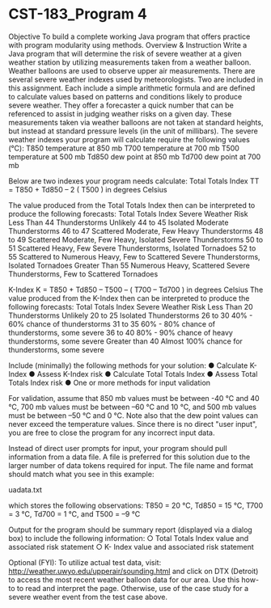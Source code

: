 # CST-183_Program 4

Objective
To build a complete working Java program that offers practice with program modularity using methods.
Overview & Instruction
Write a Java program that will determine the risk of severe weather at a given weather station by utilizing measurements
taken from a weather balloon. Weather balloons are used to observe upper air measurements.
There are several severe weather indexes used by meteorologists. Two are included in this assignment. Each include a
simple arithmetic formula and are defined to calculate values based on patterns and conditions likely to produce severe
weather. They offer a forecaster a quick number that can be referenced to assist in judging weather risks on a given day.
These measurements taken via weather balloons are not taken at standard heights, but instead at standard pressure
levels (in the unit of millibars). The severe weather indexes your program will calculate require the following values (℃):
T850
temperature at 850 mb T700
temperature at 700 mb T500
temperature at 500 mb
Td850 dew point at 850 mb Td700 dew point at 700 mb

Below are two indexes your program needs calculate:
Total Totals Index
TT = T850 + Td850 – 2 ( T500
) in degrees Celsius

The value produced from the Total Totals Index then can be interpreted to produce the following forecasts:
Total Totals
Index
Severe Weather Risk
Less Than 44 Thunderstorms Unlikely
44 to 45 Isolated Moderate Thunderstorms
46 to 47 Scattered Moderate, Few Heavy Thunderstorms
48 to 49 Scattered Moderate, Few Heavy, Isolated Severe Thunderstorms
50 to 51 Scattered Heavy, Few Severe Thunderstorms, Isolated Tornadoes
52 to 55 Scattered to Numerous Heavy, Few to Scattered Severe Thunderstorms, Isolated Tornadoes
Greater Than 55 Numerous Heavy, Scattered Severe Thunderstorms, Few to Scattered Tornadoes


K-Index
K = T850 + Td850 – T500 – ( T700 – Td700
) in degrees Celsius
The value produced from the K-Index then can be interpreted to produce the following forecasts:
Total Totals Index Severe Weather Risk
Less Than 20 Thunderstorms Unlikely
20 to 25 Isolated Thunderstorms
26 to 30 40% - 60% chance of thunderstorms
31 to 35 60% - 80% chance of thunderstorms, some severe
36 to 40 80% - 90% chance of heavy thunderstorms, some severe
Greater than 40 Almost 100% chance for thunderstorms, some severe


Include (minimally) the following methods for your solution:
● Calculate K-Index
● Assess K-Index risk
● Calculate Total Totals Index
● Assess Total Totals Index risk
● One or more methods for input validation


For validation, assume that 850 mb values must be between -40 ℃ and 40 ℃, 700 mb values must be between –60 ℃
and 10 ℃, and 500 mb values must be between –50 ℃ and 0 ℃. Note also that the dew point values can never exceed
the temperature values. Since there is no direct "user input", you are free to close the program for any incorrect input
data.


Instead of direct user prompts for input, your program should pull information from a data file. A file is preferred for this
solution due to the larger number of data tokens required for input. The file name and format should match what you see
in this example:

uadata.txt

which stores the following observations: T850 = 20 ℃, Td850 = 15 ℃, T700 = 3 ℃, Td700 = 1 ℃, and T500 = –9 ℃



Output for the program should be summary report (displayed via a dialog box) to include the following information:
○ Total Totals Index value and associated risk statement
○ K- Index value and associated risk statement



Optional (FYI): To utilize actual test data, visit: http://weather.uwyo.edu/upperair/sounding.html and click on DTX (Detroit)
to access the most recent weather balloon data for our area. Use this how-to to read and interpret the page.
Otherwise, use of the case study for a severe weather event from the test case above.
